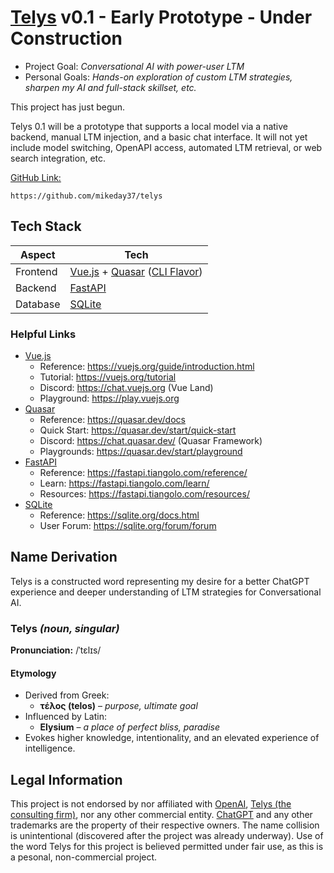 # [Telys](https://github.com/mikeday37/telys) v0.1 - Early Prototype - Under Construction
- Project Goal: *Conversational AI with power-user LTM*
- Personal Goals: *Hands-on exploration of custom LTM strategies, sharpen my AI and full-stack skillset, etc.*

This project has just begun.

Telys 0.1 will be a prototype that supports a local model via a native backend, manual LTM injection, and a basic chat interface. It will not yet include model switching, OpenAPI access, automated LTM retrieval, or web search integration, etc.

[GitHub Link:](https://github.com/mikeday37/telys)
```
https://github.com/mikeday37/telys
```


## Tech Stack
| Aspect | Tech |
|-|-|
| Frontend | [Vue.js](https://vuejs.org/) + [Quasar](https://quasar.dev/) ([CLI Flavor](https://quasar.dev/start/quasar-cli))|
| Backend | [FastAPI](https://fastapi.tiangolo.com/) |
| Database  | [SQLite](https://sqlite.org/index.html) |

### Helpful Links
- [Vue.js](https://vuejs.org/)
  - Reference: https://vuejs.org/guide/introduction.html
  - Tutorial: https://vuejs.org/tutorial
  - Discord: https://chat.vuejs.org (Vue Land)
  - Playground: https://play.vuejs.org
- [Quasar](https://quasar.dev/)
  - Reference: https://quasar.dev/docs
  - Quick Start: https://quasar.dev/start/quick-start
  - Discord: https://chat.quasar.dev/ (Quasar Framework)
  - Playgrounds: https://quasar.dev/start/playground
- [FastAPI](https://fastapi.tiangolo.com/)
  - Reference: https://fastapi.tiangolo.com/reference/
  - Learn: https://fastapi.tiangolo.com/learn/
  - Resources: https://fastapi.tiangolo.com/resources/
- [SQLite](https://sqlite.org/index.html)
  - Reference: https://sqlite.org/docs.html
  - User Forum: https://sqlite.org/forum/forum

## Name Derivation
Telys is a constructed word representing my desire for a better ChatGPT experience and deeper understanding of LTM strategies for Conversational AI.

### **Telys** *(noun, singular)*
**Pronunciation:** /ˈtɛlɪs/
#### **Etymology**
- Derived from Greek:
  - **τέλος (telos)** – *purpose, ultimate goal*
- Influenced by Latin:
  - **Elysium** – *a place of perfect bliss, paradise*
- Evokes higher knowledge, intentionality, and an elevated experience of intelligence.


## Legal Information
This project is not endorsed by nor affiliated with [OpenAI](https://openai.com/), [Telys (the consulting firm)](https://telys.com/), nor any other commercial entity.  [ChatGPT](https://chatgpt.com/) and any other trademarks are the property of their respective owners.  The name collision is unintentional (discovered after the project was already underway).  Use of the word Telys for this project is believed permitted under fair use, as this is a pesonal, non-commercial project.
